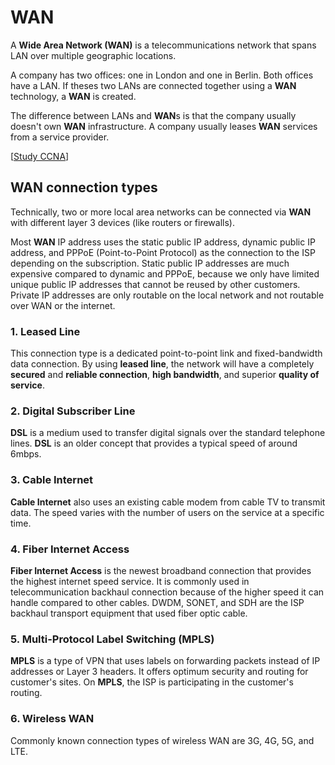 # WAN

A **Wide Area Network (WAN)** is a telecommunications network that spans LAN over multiple geographic locations.

A company has two offices: one in London and one in Berlin.
Both offices have a LAN.
If theses two LANs are connected together using a **WAN** technology, a **WAN** is created.

The difference between LANs and **WAN**s is that the company usually doesn't own **WAN** infrastructure.
A company usually leases **WAN** services from a service provider.

[[Study CCNA](https://study-ccna.com/wide-area-network/)]

## WAN connection types

Technically, two or more local area networks can be connected via **WAN** with different layer 3 devices (like routers or firewalls).

Most **WAN** IP address uses the static public IP address, dynamic public IP address, and PPPoE (Point-to-Point Protocol) as the connection to the ISP depending on the subscription.
Static public IP addresses are much expensive compared to dynamic and PPPoE, because we only have limited unique public IP addresses that cannot be reused by other customers.
Private IP addresses are only routable on the local network and not routable over WAN or the internet.

### 1. Leased Line

This connection type is a dedicated point-to-point link and fixed-bandwidth data connection.
By using **leased line**, the network will have a completely **secured** and **reliable connection**, **high bandwidth**, and superior **quality of service**.

### 2. Digital Subscriber Line

**DSL** is a medium used to transfer digital signals over the standard telephone lines.
**DSL** is an older concept that provides a typical speed of around 6mbps.

### 3. Cable Internet

**Cable Internet** also uses an existing cable modem from cable TV to transmit data.
The speed varies with the number of users on the service at a specific time.

### 4. Fiber Internet Access

**Fiber Internet Access** is the newest broadband connection that provides the highest internet speed service.
It is commonly used in telecommunication backhaul connection because of the higher speed it can handle compared to other cables.
DWDM, SONET, and SDH are the ISP backhaul transport equipment that used fiber optic cable.

### 5. Multi-Protocol Label Switching (MPLS)

**MPLS** is a type of VPN that uses labels on forwarding packets instead of IP addresses or Layer 3 headers.
It offers optimum security and routing for customer's sites.
On **MPLS**, the ISP is participating in the customer's routing.

### 6. Wireless WAN

Commonly known connection types of wireless WAN are 3G, 4G, 5G, and LTE.
